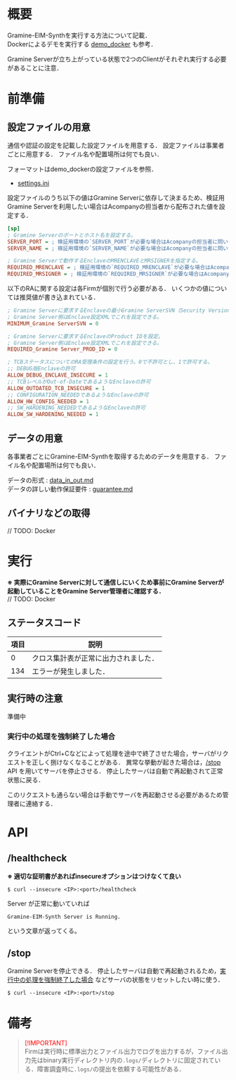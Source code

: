 # 概要
Gramine-EIM-Synthを実行する方法について記載．  
Dockerによるデモを実行する [demo_docker](../../demo_docker/README.md) も参考．

Gramine Serverが立ち上がっている状態で2つのClientがそれぞれ実行する必要があることに注意．

# 前準備
## 設定ファイルの用意

通信や認証の設定を記載した設定ファイルを用意する．
設定ファイルは事業者ごとに用意する．
ファイル名や配置場所は何でも良い．

フォーマットはdemo_dockerの設定ファイルを参照．
- [settings.ini](../../demo_docker/bind/Client0/settings.ini)

設定ファイルのうち以下の値はGramine Serverに依存して決まるため、検証用Gramine Serverを利用したい場合はAcompanyの担当者から配布された値を設定する．

```ini
[sp]
; Gramine Serverのポートとホスト名を設定する。
SERVER_PORT = ; 検証用環境の`SERVER_PORT`が必要な場合はAcompanyの担当者に問い合わせてください。
SERVER_NAME = ; 検証用環境の`SERVER_NAME`が必要な場合はAcompanyの担当者に問い合わせてください。

; Gramine Serverで動作するEnclaveのMRENCLAVEとMRSIGNERを指定する。
REQUIRED_MRENCLAVE = ; 検証用環境の`REQUIRED_MRENCLAVE`が必要な場合はAcompanyの担当者に問い合わせてください。
REQUIRED_MRSIGNER = ; 検証用環境の`REQUIRED_MRSIGNER`が必要な場合はAcompanyの担当者に問い合わせてください。
```

以下のRAに関する設定は各Firmが個別で行う必要がある．
いくつかの値については推奨値が書き込まれている．
```ini
; Gramine Serverに要求するEnclaveの最小Gramine ServerSVN（Security Version Number）を設定。
; Gramine Server側はEnclave設定XMLでこれを設定できる。
MINIMUM_Gramine ServerSVN = 0

; Gramine Serverに要求するEnclaveのProduct IDを設定。
; Gramine Server側はEnclave設定XMLでこれを設定できる。
REQUIRED_Gramine Server_PROD_ID = 0

; TCBステータスについてのRA受理条件の設定を行う。0で不許可とし、1で許可する。
;; DEBUG版Enclaveの許可
ALLOW_DEBUG_ENCLAVE_INSECURE = 1
;; TCBレベルがOut-of-DateであるようなEnclaveの許可
ALLOW_OUTDATED_TCB_INSECURE = 1
;; CONFIGURATION_NEEDEDであるようなEnclaveの許可
ALLOW_HW_CONFIG_NEEDED = 1
;; SW_HARDENING_NEEDEDであるようなEnclaveの許可
ALLOW_SW_HARDENING_NEEDED = 1
```


## データの用意
各事業者ごとにGramine-EIM-Synthを取得するためのデータを用意する．
ファイル名や配置場所は何でも良い． 

データの形式 : [data_in_out.md](./data_in_out.md)  
データの詳しい動作保証要件 : [guarantee.md](./guarantee.md)

## バイナリなどの取得
// TODO: Docker
# 実行
**※ 実際にGramine Serverに対して通信しにいくため事前にGramine Serverが起動していることをGramine Server管理者に確認する．**  
// TODO: Docker


## ステータスコード

| 項目 | 説明 |
| --- | --- |
| $0$ | クロス集計表が正常に出力されました． |
| $134$ |エラーが発生しました． |

## 実行時の注意
準備中
### 実行中の処理を強制終了した場合
クライエントがCtrl+Cなどによって処理を途中で終了させた場合，サーバがリクエストを正しく捌けなくなることがある．
異常な挙動が起きた場合は，[/stop](#stop) API を用いてサーバを停止させる．
停止したサーバは自動で再起動されて正常状態に戻る．

このリクエストも通らない場合は手動でサーバを再起動させる必要があるため管理者に連絡する．

# API
## /healthcheck
**※ 適切な証明書があればinsecureオプションはつけなくて良い**  
```console
$ curl --insecure <IP>:<port>/healthcheck
```
Server が正常に動いていれば
```
Gramine-EIM-Synth Server is Running.
```
という文章が返ってくる。

## /stop
Gramine Serverを停止できる．
停止したサーバは自動で再起動されるため，[実行中の処理を強制終了した場合](#実行中の処理を強制終了した場合) などサーバの状態をリセットしたい時に使う．
```console
$ curl --insecure <IP>:<port>/stop
```

# 備考
> <font color="Red">[!IMPORTANT]</font>  
> Firmは実行時に標準出力とファイル出力でログを出力するが，ファイル出力先はbinary実行ディレクトリ内の`.logs/`ディレクトリに固定されている．障害調査時に`.logs/`の提出を依頼する可能性がある．
